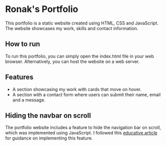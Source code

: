 # Ronak's Portfolio
This portfolio is a static website created using HTML, CSS and JavaScript. The website showcases my work, skills and contact information.

## How to run
To run this portfolio, you can simply open the index.html file in your web browser. Alternatively, you can host the website on a web server.

## Features
- A section showcasing my work with cards that move on hover.
- A section with a contact form where users can submit their name, email and a message.
 
## Hiding the navbar on scroll
The portfolio website includes a feature to hide the navigation bar on scroll, which was implemented using JavaScript. I followed this [educative article](https://www.educative.io/answers/how-to-hide-the-navbar-on-scroll-on-a-webpage) for guidance on implementing this feature.
